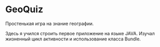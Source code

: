 # GeoQuiz

Простенькая игра на знание географии. 

Здесь я учился строить первое приложение на языке JAVA. Изучал жизненный
цикл активности и использование класса Bundle.
